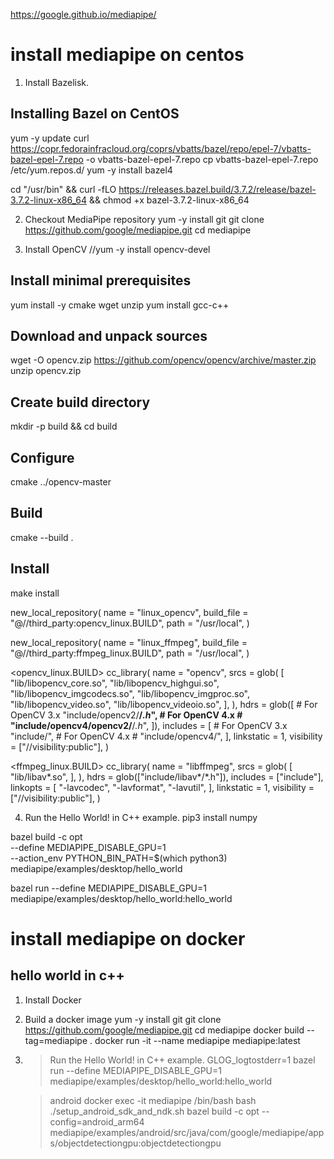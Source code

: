 https://google.github.io/mediapipe/


# install mediapipe on centos

1. Install Bazelisk.
## Installing Bazel on CentOS
yum -y update
curl https://copr.fedorainfracloud.org/coprs/vbatts/bazel/repo/epel-7/vbatts-bazel-epel-7.repo -o vbatts-bazel-epel-7.repo
cp vbatts-bazel-epel-7.repo /etc/yum.repos.d/
yum -y install bazel4

cd "/usr/bin" && curl -fLO https://releases.bazel.build/3.7.2/release/bazel-3.7.2-linux-x86_64 && chmod +x bazel-3.7.2-linux-x86_64

2. Checkout MediaPipe repository
yum -y install git
git clone https://github.com/google/mediapipe.git
cd mediapipe

3. Install OpenCV
//yum -y install opencv-devel
## Install minimal prerequisites
yum install -y cmake wget unzip
yum install gcc-c++
## Download and unpack sources
wget -O opencv.zip https://github.com/opencv/opencv/archive/master.zip
unzip opencv.zip
## Create build directory
mkdir -p build && cd build
## Configure
cmake  ../opencv-master
## Build
cmake --build .
## Install
make install

<WORKSPACE>
new_local_repository(
    name = "linux_opencv",
    build_file = "@//third_party:opencv_linux.BUILD",
    path = "/usr/local",
)

new_local_repository(
    name = "linux_ffmpeg",
    build_file = "@//third_party:ffmpeg_linux.BUILD",
    path = "/usr/local",
)

<opencv_linux.BUILD>
cc_library(
    name = "opencv",
    srcs = glob(
        [
            "lib/libopencv_core.so",
            "lib/libopencv_highgui.so",
            "lib/libopencv_imgcodecs.so",
            "lib/libopencv_imgproc.so",
            "lib/libopencv_video.so",
            "lib/libopencv_videoio.so",
        ],
    ),
    hdrs = glob([
        # For OpenCV 3.x
        "include/opencv2/**/*.h*",
        # For OpenCV 4.x
        # "include/opencv4/opencv2/**/*.h*",
    ]),
    includes = [
        # For OpenCV 3.x
        "include/",
        # For OpenCV 4.x
        # "include/opencv4/",
    ],
    linkstatic = 1,
    visibility = ["//visibility:public"],
)

<ffmpeg_linux.BUILD>
cc_library(
    name = "libffmpeg",
    srcs = glob(
        [
            "lib/libav*.so",
        ],
    ),
    hdrs = glob(["include/libav*/*.h"]),
    includes = ["include"],
    linkopts = [
        "-lavcodec",
        "-lavformat",
        "-lavutil",
    ],
    linkstatic = 1,
    visibility = ["//visibility:public"],
)

4. Run the Hello World! in C++ example.
pip3 install numpy

bazel build -c opt \
  --define MEDIAPIPE_DISABLE_GPU=1 \
  --action_env PYTHON_BIN_PATH=$(which python3) \
  mediapipe/examples/desktop/hello_world

bazel run --define MEDIAPIPE_DISABLE_GPU=1 \
    mediapipe/examples/desktop/hello_world:hello_world


# install mediapipe on docker

## hello world in c++
1. Install Docker
   
2. Build a docker image
yum -y install git
git clone https://github.com/google/mediapipe.git
cd mediapipe
docker build --tag=mediapipe .
docker run -it --name mediapipe mediapipe:latest

3. >Run the Hello World! in C++ example.
   GLOG_logtostderr=1 bazel run --define MEDIAPIPE_DISABLE_GPU=1 mediapipe/examples/desktop/hello_world:hello_world

   >android
   docker exec -it mediapipe /bin/bash
   bash ./setup_android_sdk_and_ndk.sh
   bazel build -c opt --config=android_arm64 mediapipe/examples/android/src/java/com/google/mediapipe/apps/objectdetectiongpu:objectdetectiongpu